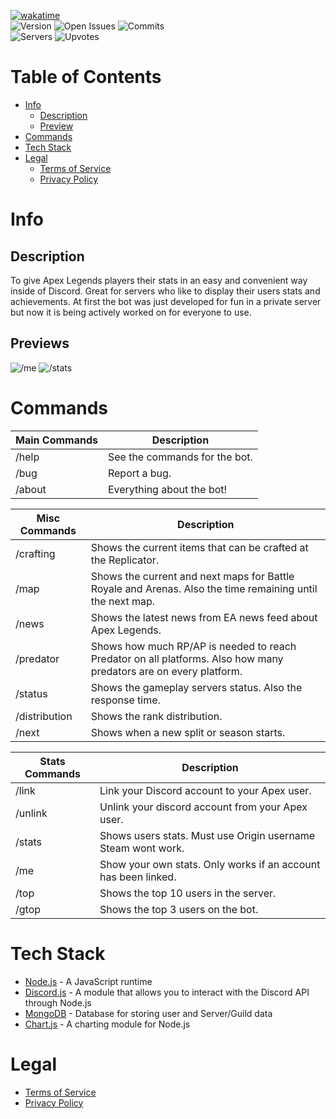 <p float="left">
  <a href="https://wakatime.com/badge/user/beebd855-1e84-427e-b984-e55c35b4fe3b/project/da9ebe09-78f6-423b-9990-594f8219901a"><img src="https://wakatime.com/badge/user/beebd855-1e84-427e-b984-e55c35b4fe3b/project/da9ebe09-78f6-423b-9990-594f8219901a.svg" alt="wakatime"></a>
  <br>
  <img src = "https://badgen.net/github/release/muumif/Edgy-Loba/stable/?cache=360" alt="Version" />
  <img src="https://badgen.net/github/open-issues/muumif/Edgy-Loba/?cache=360" alt="Open Issues"/>
  <img src="https://badgen.net/github/commits/muumif/Edgy-Loba/?cache=360" alt="Commits"/>
  <br>
  <img src = "https://top.gg/api/widget/servers/719542118955090011.svg" alt="Servers" />
  <img src = "https://top.gg/api/widget/upvotes/719542118955090011.svg" alt="Upvotes" />
</p>

Table of Contents
=================
<!--ts-->
   * [Info](#info)
      * [Description](#description)
      * [Preview](#previews)
   * [Commands](#commands)
   * [Tech Stack](#tech-stack)
   * [Legal](#legal)
      * [Terms of Service](TOS.md)
      * [Privacy Policy](PRIVACY.md)
<!--te-->

Info
====
Description
------------
To give Apex Legends players their stats in an easy and convenient way inside of Discord. Great for servers who like to display their users stats and achievements. At first the bot was just developed for fun in a private server but now it is being actively worked on for everyone to use.

Previews
-------
<p float="left">
  <img src="https://i.imgur.com/I90TyT8.png" alt="/me"/>
  <img src="https://i.imgur.com/csiHfen.png" alt="/stats" />
</p>

Commands
========

| Main Commands | Description
|  ---          |     ---    
| /help         | See the commands for the bot. 
| /bug          | Report a bug.
| /about        | Everything about the bot!       

| Misc Commands | Description 
|  ---          |     ---    
| /crafting     | Shows the current items that can be crafted at the Replicator.
| /map          | Shows the current and next maps for Battle Royale and Arenas. Also the time remaining until the next map. 
| /news         | Shows the latest news from EA news feed about Apex Legends. 
| /predator     | Shows how much RP/AP is needed to reach Predator on all platforms. Also how many predators are on every platform. 
| /status       | Shows the gameplay servers status. Also the response time.
| /distribution | Shows the rank distribution.
| /next         | Shows when a new split or season starts.

| Stats Commands    | Description 
|  ---              |     ---
| /link             | Link your Discord account to your Apex user.
| /unlink           | Unlink your discord account from your Apex user.
| /stats            | Shows users stats. Must use Origin username Steam wont work.
| /me               | Show your own stats. Only works if an account has been linked.
| /top              | Shows the top 10 users in the server.
| /gtop             | Shows the top 3 users on the bot.

Tech Stack
==========
* [Node.js](https://nodejs.org/en/) - A JavaScript runtime <br>
* [Discord.js](https://discord.js.org/#/) - A module that allows you to interact with the Discord API through Node.js <br>
* [MongoDB](https://www.mongodb.com) - Database for storing user and Server/Guild data <br>
* [Chart.js](https://www.chartjs.org) - A charting module for Node.js

Legal
=====
* [Terms of Service](TOS.md)
* [Privacy Policy](PRIVACY.md)


